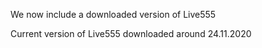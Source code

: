  We now include a downloaded version of Live555
 
 Current version of Live555 downloaded around 24.11.2020
